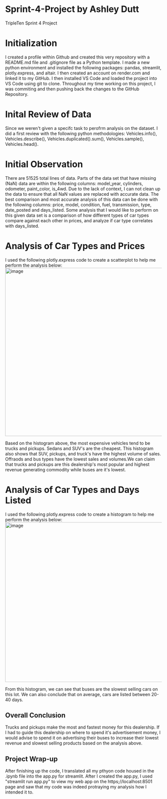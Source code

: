 # Sprint-4-Project by Ashley Dutt
TripleTen Sprint 4 Project 

# Initialization
I created a profile within Github and created this very repository with a README.md file and .gitignore file as a Python template. I made a new python environment and installed the following packages: pandas, streamlit, plotly.express, and altair. I then created an account on render.com and linked it to my GitHub. I then installed VS Code and loaded the project into VS Code using git to clone. Throughout my time working on this project, I was commiting and then pushing back the changes to the GitHub Repository. 

# Inital Review of Data
Since we weren't given a specifc task to perofrm analysis on the dataset. I did a first review with the following python methodologies: Vehicles.info(), Vehicles.describe(), Vehicles.duplicated().sum(), Vehicles.sample(), Vehicles.head().

# Initial Observation
There are 51525 total lines of data. Parts of the data set that have missing (NaN) data are within the following columns: model_year, cylinders, odometer, paint_color, is_4wd. Due to the lack of context, I can not clean up the data to ensure that all NaN values are replaced with accurate data. The best comparison and most accurate analysis of this data can be done with the following columns: price, model, condition, fuel, transmission, type, date_posted and days_listed. Some analysis that I would like to perform on this given data set is a comparison of how different types of car types compare against each other in prices, and analyze if car type correlates with days_listed. 

# Analysis of Car Types and Prices 
I used the following plotly.express code to create a scatterplot to help me perform the analysis below:
<img width="539" alt="image" src="https://github.com/user-attachments/assets/2b75a35d-94d9-4e37-a5ad-aeabfe51008b">

Based on the histogram above, the most expensive vehicles tend to be trucks and pickups. Sedans and SUV's are the cheapest. This histogram also shows that SUV, pickups, and truck's have the highest volume of sales. Offraods and bus types have the lowest sales and volumes.We can claim that trucks and pickups are this dealership's most popular and highest revenue generating commodity while buses are it's lowest.

# Analysis of Car Types and Days Listed
I used the following plotly.express code to create a histogram to help me perform the analysis below:
<img width="512" alt="image" src="https://github.com/user-attachments/assets/0f861b70-ddc8-4409-91db-394ea414538a">

From this histogram, we can see that buses are the slowest selling cars on this lot. We can also conclude that on average, cars are listed between 20-40 days. 

## Overall Conclusion
Trucks and pickups make the most and fastest money for this dealership. If I had to guide this dealership on where to spend it's advertisement money, I would advise to spend it on advertising their buses to increase their lowest revenue and slowest selling products based on the analysis above. 

## Project Wrap-up
After finishing up the code, I translated all my pthyon code housed in the .ipynb file into the app.py for streamlit. After I created the app.py, I used "streamlit run app.py" to view my web app on the https;//localhost:8501 page and saw that my code was indeed protraying my analysis how I intended it to. 
